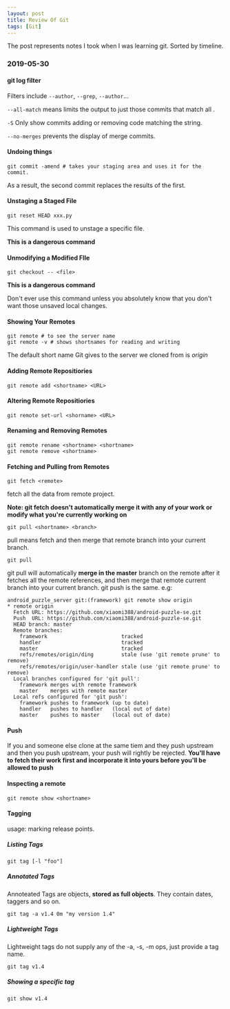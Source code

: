 ```yaml
---
layout: post
title: Review Of Git
tags: [Git]
---
```


The post represents notes I took when I was learning git. Sorted by timeline.

### 2019-05-30

#### git log filter

 Filters include `--author`, `--grep`, `--author`...

`--all-match` means limits the output to just those commits that match all .

`-S` Only show commits adding or removing code matching the string.

`--no-merges` prevents the display of merge commits.

#### Undoing things

```
git commit -amend # takes your staging area and uses it for the commit.
```

As a result, the second commit replaces the results of the first.

#### Unstaging a Staged File

```
git reset HEAD xxx.py
```

This command is used to unstage a specific file.

**This is a dangerous command**

#### Unmodifying a Modified FIle

```
git checkout -- <file>
```

**This is a dangerous command**

Don't ever use this command unless you absolutely know that you don't want those unsaved local changes.

#### Showing Your Remotes

```
git remote # to see the server name
git remote -v # shows shortnames for reading and writing
```

The default short name Git gives to the server we cloned from is *origin*

#### Adding Remote Repositiories

```
git remote add <shortname> <URL>
```

#### Altering Remote Repositiories

```
git remote set-url <shorname> <URL>
```

#### Renaming and Removing Remotes

```
git remote rename <shortname> <shortname>
git remote remove <shortname>
```

#### Fetching and Pulling from Remotes

```
git fetch <remote>
```

fetch all the data from remote project.

**Note: git fetch doesn't automatically merge it with any of your work or modify what you're currently working on**

```
git pull <shortname> <branch>
```

pull means fetch and then merge that remote branch into your current branch.

```
git pull
```

git pull will automatically **merge in the master** branch on the remote after it fetches all the remote references, and then merge that remote current branch into your current branch. git push is the same. e.g:

```
android_puzzle_server git:(framework) git remote show origin
* remote origin
  Fetch URL: https://github.com/xiaomi388/android-puzzle-se.git
  Push  URL: https://github.com/xiaomi388/android-puzzle-se.git
  HEAD branch: master
  Remote branches:
    framework                        tracked
    handler                          tracked
    master                           tracked
    refs/remotes/origin/ding         stale (use 'git remote prune' to remove)
    refs/remotes/origin/user-handler stale (use 'git remote prune' to remove)
  Local branches configured for 'git pull':
    framework merges with remote framework
    master    merges with remote master
  Local refs configured for 'git push':
    framework pushes to framework (up to date)
    handler   pushes to handler   (local out of date)
    master    pushes to master    (local out of date)
```

#### Push

If you and someone else clone at the same tiem and they push upstream and then you push upstream, your push will rightly be rejected. **You'll have to fetch their work first and incorporate it into yours before you'll be allowed to push**

#### Inspecting a remote

```
git remote show <shortname>
```

#### Tagging

usage: marking release points.

##### Listing Tags

```
git tag [-l "foo"]
```

##### Annotated Tags

Annoteated Tags are objects, **stored as full objects**. They contain dates, taggers and so on.

```
git tag -a v1.4 0m "my version 1.4"
```

##### Lightweight Tags

Lightweight tags do not supply any of the -a, -s, -m ops, just provide a tag name.

```
git tag v1.4
```

##### Showing a specific tag

```
git show v1.4
```


